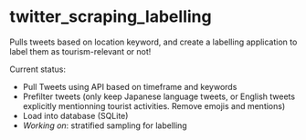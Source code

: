# twitter_scraping_labelling
Pulls tweets based on location keyword, and create a labelling application to label them as tourism-relevant or not!

Current status:
- Pull Tweets using API based on timeframe and keywords
- Prefilter tweets (only keep Japanese language tweets, or English tweets explicitly mentionning tourist activities. Remove emojis and mentions)
- Load into database (SQLite)
- *Working on*: stratified sampling for labelling
